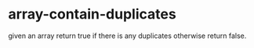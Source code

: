 # array-contain-duplicates
given an array return true if there is any duplicates otherwise return false.
